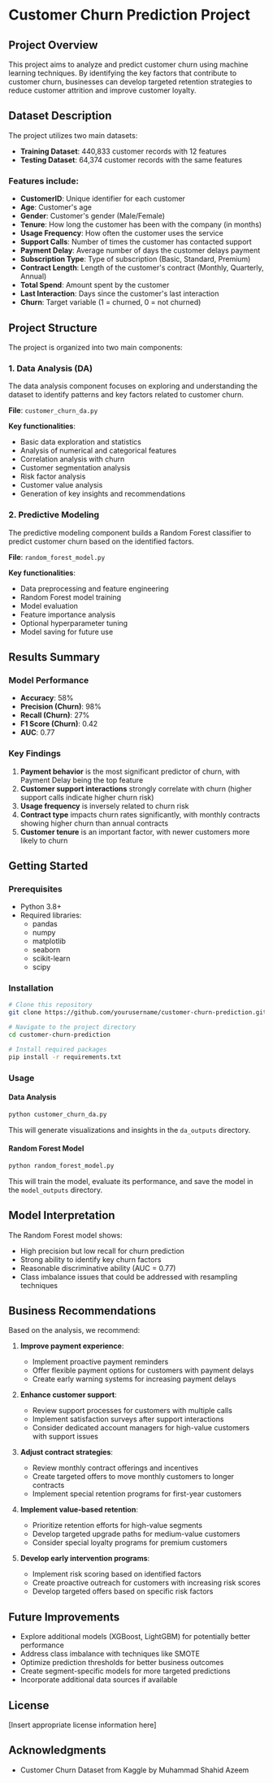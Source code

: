 # Customer Churn Prediction Project

## Project Overview
This project aims to analyze and predict customer churn using machine learning techniques. By identifying the key factors that contribute to customer churn, businesses can develop targeted retention strategies to reduce customer attrition and improve customer loyalty.

## Dataset Description
The project utilizes two main datasets:
- **Training Dataset**: 440,833 customer records with 12 features
- **Testing Dataset**: 64,374 customer records with the same features

### Features include:
- **CustomerID**: Unique identifier for each customer
- **Age**: Customer's age
- **Gender**: Customer's gender (Male/Female)
- **Tenure**: How long the customer has been with the company (in months)
- **Usage Frequency**: How often the customer uses the service
- **Support Calls**: Number of times the customer has contacted support
- **Payment Delay**: Average number of days the customer delays payment
- **Subscription Type**: Type of subscription (Basic, Standard, Premium)
- **Contract Length**: Length of the customer's contract (Monthly, Quarterly, Annual)
- **Total Spend**: Amount spent by the customer
- **Last Interaction**: Days since the customer's last interaction
- **Churn**: Target variable (1 = churned, 0 = not churned)

## Project Structure
The project is organized into two main components:

### 1. Data Analysis (DA)
The data analysis component focuses on exploring and understanding the dataset to identify patterns and key factors related to customer churn.

**File**: `customer_churn_da.py`

**Key functionalities**:
- Basic data exploration and statistics
- Analysis of numerical and categorical features
- Correlation analysis with churn
- Customer segmentation analysis
- Risk factor analysis
- Customer value analysis
- Generation of key insights and recommendations

### 2. Predictive Modeling
The predictive modeling component builds a Random Forest classifier to predict customer churn based on the identified factors.

**File**: `random_forest_model.py`

**Key functionalities**:
- Data preprocessing and feature engineering
- Random Forest model training
- Model evaluation
- Feature importance analysis
- Optional hyperparameter tuning
- Model saving for future use

## Results Summary

### Model Performance
- **Accuracy**: 58%
- **Precision (Churn)**: 98%
- **Recall (Churn)**: 27%
- **F1 Score (Churn)**: 0.42
- **AUC**: 0.77

### Key Findings
1. **Payment behavior** is the most significant predictor of churn, with Payment Delay being the top feature
2. **Customer support interactions** strongly correlate with churn (higher support calls indicate higher churn risk)
3. **Usage frequency** is inversely related to churn risk
4. **Contract type** impacts churn rates significantly, with monthly contracts showing higher churn than annual contracts
5. **Customer tenure** is an important factor, with newer customers more likely to churn

## Getting Started

### Prerequisites
- Python 3.8+
- Required libraries:
  - pandas
  - numpy
  - matplotlib
  - seaborn
  - scikit-learn
  - scipy

### Installation
```bash
# Clone this repository
git clone https://github.com/yourusername/customer-churn-prediction.git

# Navigate to the project directory
cd customer-churn-prediction

# Install required packages
pip install -r requirements.txt
```

### Usage

#### Data Analysis
```bash
python customer_churn_da.py
```
This will generate visualizations and insights in the `da_outputs` directory.

#### Random Forest Model
```bash
python random_forest_model.py
```
This will train the model, evaluate its performance, and save the model in the `model_outputs` directory.

## Model Interpretation
The Random Forest model shows:
- High precision but low recall for churn prediction
- Strong ability to identify key churn factors
- Reasonable discriminative ability (AUC = 0.77)
- Class imbalance issues that could be addressed with resampling techniques

## Business Recommendations
Based on the analysis, we recommend:

1. **Improve payment experience**:
   - Implement proactive payment reminders
   - Offer flexible payment options for customers with payment delays
   - Create early warning systems for increasing payment delays

2. **Enhance customer support**:
   - Review support processes for customers with multiple calls
   - Implement satisfaction surveys after support interactions
   - Consider dedicated account managers for high-value customers with support issues

3. **Adjust contract strategies**:
   - Review monthly contract offerings and incentives
   - Create targeted offers to move monthly customers to longer contracts
   - Implement special retention programs for first-year customers

4. **Implement value-based retention**:
   - Prioritize retention efforts for high-value segments
   - Develop targeted upgrade paths for medium-value customers
   - Consider special loyalty programs for premium customers

5. **Develop early intervention programs**:
   - Implement risk scoring based on identified factors
   - Create proactive outreach for customers with increasing risk scores
   - Develop targeted offers based on specific risk factors

## Future Improvements
- Explore additional models (XGBoost, LightGBM) for potentially better performance
- Address class imbalance with techniques like SMOTE
- Optimize prediction thresholds for better business outcomes
- Create segment-specific models for more targeted predictions
- Incorporate additional data sources if available

## License
[Insert appropriate license information here]

## Acknowledgments
- Customer Churn Dataset from Kaggle by Muhammad Shahid Azeem
